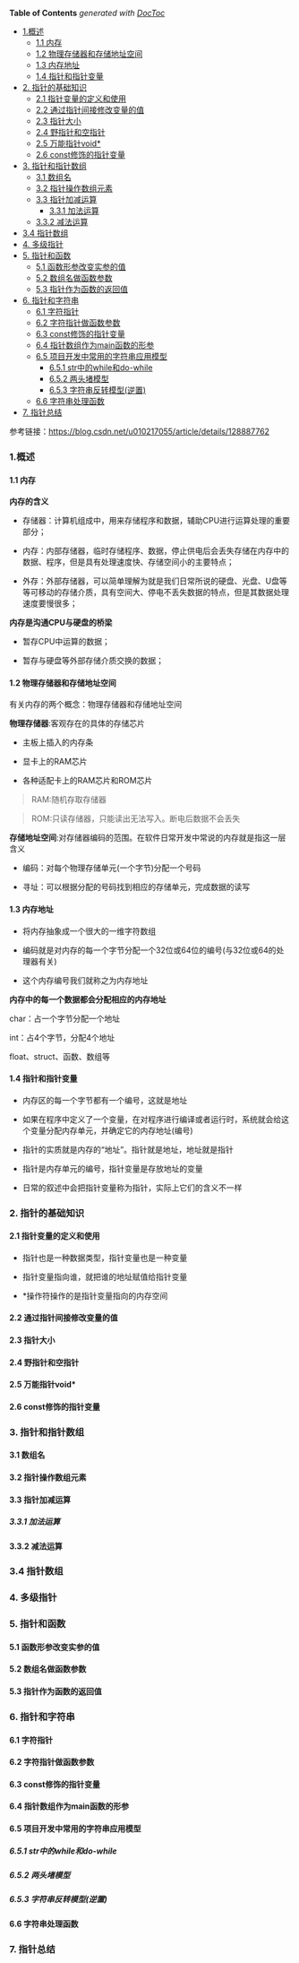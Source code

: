 <!-- START doctoc generated TOC please keep comment here to allow auto update -->
<!-- DON'T EDIT THIS SECTION, INSTEAD RE-RUN doctoc TO UPDATE -->
**Table of Contents**  *generated with [DocToc](https://github.com/thlorenz/doctoc)*

- [1.概述](#1%E6%A6%82%E8%BF%B0)
  - [1.1 内存](#11-%E5%86%85%E5%AD%98)
  - [1.2 物理存储器和存储地址空间](#12-%E7%89%A9%E7%90%86%E5%AD%98%E5%82%A8%E5%99%A8%E5%92%8C%E5%AD%98%E5%82%A8%E5%9C%B0%E5%9D%80%E7%A9%BA%E9%97%B4)
  - [1.3 内存地址](#13-%E5%86%85%E5%AD%98%E5%9C%B0%E5%9D%80)
  - [1.4 指针和指针变量](#14-%E6%8C%87%E9%92%88%E5%92%8C%E6%8C%87%E9%92%88%E5%8F%98%E9%87%8F)
- [2. 指针的基础知识](#2-%E6%8C%87%E9%92%88%E7%9A%84%E5%9F%BA%E7%A1%80%E7%9F%A5%E8%AF%86)
  - [2.1 指针变量的定义和使用](#21-%E6%8C%87%E9%92%88%E5%8F%98%E9%87%8F%E7%9A%84%E5%AE%9A%E4%B9%89%E5%92%8C%E4%BD%BF%E7%94%A8)
  - [2.2 通过指针间接修改变量的值](#22-%E9%80%9A%E8%BF%87%E6%8C%87%E9%92%88%E9%97%B4%E6%8E%A5%E4%BF%AE%E6%94%B9%E5%8F%98%E9%87%8F%E7%9A%84%E5%80%BC)
  - [2.3 指针大小](#23-%E6%8C%87%E9%92%88%E5%A4%A7%E5%B0%8F)
  - [2.4 野指针和空指针](#24-%E9%87%8E%E6%8C%87%E9%92%88%E5%92%8C%E7%A9%BA%E6%8C%87%E9%92%88)
  - [2.5 万能指针void*](#25-%E4%B8%87%E8%83%BD%E6%8C%87%E9%92%88void)
  - [2.6 const修饰的指针变量](#26-const%E4%BF%AE%E9%A5%B0%E7%9A%84%E6%8C%87%E9%92%88%E5%8F%98%E9%87%8F)
- [3. 指针和指针数组](#3-%E6%8C%87%E9%92%88%E5%92%8C%E6%8C%87%E9%92%88%E6%95%B0%E7%BB%84)
  - [3.1 数组名](#31-%E6%95%B0%E7%BB%84%E5%90%8D)
  - [3.2 指针操作数组元素](#32-%E6%8C%87%E9%92%88%E6%93%8D%E4%BD%9C%E6%95%B0%E7%BB%84%E5%85%83%E7%B4%A0)
  - [3.3 指针加减运算](#33-%E6%8C%87%E9%92%88%E5%8A%A0%E5%87%8F%E8%BF%90%E7%AE%97)
    - [3.3.1 加法运算](#331-%E5%8A%A0%E6%B3%95%E8%BF%90%E7%AE%97)
  - [3.3.2 减法运算](#332-%E5%87%8F%E6%B3%95%E8%BF%90%E7%AE%97)
- [3.4 指针数组](#34-%E6%8C%87%E9%92%88%E6%95%B0%E7%BB%84)
- [4. 多级指针](#4-%E5%A4%9A%E7%BA%A7%E6%8C%87%E9%92%88)
- [5. 指针和函数](#5-%E6%8C%87%E9%92%88%E5%92%8C%E5%87%BD%E6%95%B0)
  - [5.1 函数形参改变实参的值](#51-%E5%87%BD%E6%95%B0%E5%BD%A2%E5%8F%82%E6%94%B9%E5%8F%98%E5%AE%9E%E5%8F%82%E7%9A%84%E5%80%BC)
  - [5.2 数组名做函数参数](#52-%E6%95%B0%E7%BB%84%E5%90%8D%E5%81%9A%E5%87%BD%E6%95%B0%E5%8F%82%E6%95%B0)
  - [5.3 指针作为函数的返回值](#53-%E6%8C%87%E9%92%88%E4%BD%9C%E4%B8%BA%E5%87%BD%E6%95%B0%E7%9A%84%E8%BF%94%E5%9B%9E%E5%80%BC)
- [6. 指针和字符串](#6-%E6%8C%87%E9%92%88%E5%92%8C%E5%AD%97%E7%AC%A6%E4%B8%B2)
  - [6.1 字符指针](#61-%E5%AD%97%E7%AC%A6%E6%8C%87%E9%92%88)
  - [6.2 字符指针做函数参数](#62-%E5%AD%97%E7%AC%A6%E6%8C%87%E9%92%88%E5%81%9A%E5%87%BD%E6%95%B0%E5%8F%82%E6%95%B0)
  - [6.3 const修饰的指针变量](#63-const%E4%BF%AE%E9%A5%B0%E7%9A%84%E6%8C%87%E9%92%88%E5%8F%98%E9%87%8F)
  - [6.4 指针数组作为main函数的形参](#64-%E6%8C%87%E9%92%88%E6%95%B0%E7%BB%84%E4%BD%9C%E4%B8%BAmain%E5%87%BD%E6%95%B0%E7%9A%84%E5%BD%A2%E5%8F%82)
  - [6.5 项目开发中常用的字符串应用模型](#65-%E9%A1%B9%E7%9B%AE%E5%BC%80%E5%8F%91%E4%B8%AD%E5%B8%B8%E7%94%A8%E7%9A%84%E5%AD%97%E7%AC%A6%E4%B8%B2%E5%BA%94%E7%94%A8%E6%A8%A1%E5%9E%8B)
    - [6.5.1 str中的while和do-while](#651-str%E4%B8%AD%E7%9A%84while%E5%92%8Cdo-while)
    - [6.5.2 两头堵模型](#652-%E4%B8%A4%E5%A4%B4%E5%A0%B5%E6%A8%A1%E5%9E%8B)
    - [6.5.3 字符串反转模型(逆置)](#653-%E5%AD%97%E7%AC%A6%E4%B8%B2%E5%8F%8D%E8%BD%AC%E6%A8%A1%E5%9E%8B%E9%80%86%E7%BD%AE)
  - [6.6 字符串处理函数](#66-%E5%AD%97%E7%AC%A6%E4%B8%B2%E5%A4%84%E7%90%86%E5%87%BD%E6%95%B0)
- [7. 指针总结](#7-%E6%8C%87%E9%92%88%E6%80%BB%E7%BB%93)

<!-- END doctoc generated TOC please keep comment here to allow auto update -->

参考链接：https://blog.csdn.net/u010217055/article/details/128887762

### 1.概述

#### 1.1 内存

**内存的含义**

- 存储器：计算机组成中，用来存储程序和数据，辅助CPU进行运算处理的重要部分；

- 内存：内部存储器，临时存储程序、数据，停止供电后会丢失存储在内存中的数据、程序，但是具有处理速度快、存储空间小的主要特点；

- 外存：外部存储器，可以简单理解为就是我们日常所说的硬盘、光盘、U盘等等可移动的存储介质，具有空间大、停电不丢失数据的特点，但是其数据处理速度要慢很多；

**内存是沟通CPU与硬盘的桥梁**

* 暂存CPU中运算的数据；

* 暂存与硬盘等外部存储介质交换的数据；

#### 1.2 物理存储器和存储地址空间

有关内存的两个概念：物理存储器和存储地址空间

**物理存储器**:客观存在的具体的存储芯片

- 主板上插入的内存条

- 显卡上的RAM芯片

- 各种适配卡上的RAM芯片和ROM芯片

> RAM:随机存取存储器

> ROM:只读存储器，只能读出无法写入。断电后数据不会丢失

**存储地址空间**:对存储器编码的范围。在软件日常开发中常说的内存就是指这一层含义

- 编码：对每个物理存储单元(一个字节)分配一个号码

- 寻址：可以根据分配的号码找到相应的存储单元，完成数据的读写

#### 1.3 内存地址

- 将内存抽象成一个很大的一维字符数组

- 编码就是对内存的每一个字节分配一个32位或64位的编号(与32位或64的处理器有关)

- 这个内存编号我们就称之为内存地址

**内存中的每一个数据都会分配相应的内存地址**

char：占一个字节分配一个地址

int：占4个字节，分配4个地址

float、struct、函数、数组等

#### 1.4 指针和指针变量

- 内存区的每一个字节都有一个编号，这就是地址

- 如果在程序中定义了一个变量，在对程序进行编译或者运行时，系统就会给这个变量分配内存单元，并确定它的内存地址(编号)

- 指针的实质就是内存的“地址”。指针就是地址，地址就是指针

- 指针是内存单元的编号，指针变量是存放地址的变量

- 日常的叙述中会把指针变量称为指针，实际上它们的含义不一样

### 2. 指针的基础知识

#### 2.1 指针变量的定义和使用

- 指针也是一种数据类型，指针变量也是一种变量

- 指针变量指向谁，就把谁的地址赋值给指针变量

- *操作符操作的是指针变量指向的内存空间

#### 2.2 通过指针间接修改变量的值

#### 2.3 指针大小

#### 2.4 野指针和空指针

#### 2.5 万能指针void*

#### 2.6 const修饰的指针变量

### 3. 指针和指针数组

#### 3.1 数组名

#### 3.2 指针操作数组元素

#### 3.3 指针加减运算

##### 3.3.1 加法运算

#### 3.3.2 减法运算

### 3.4 指针数组

### 4. 多级指针

### 5. 指针和函数

#### 5.1 函数形参改变实参的值

#### 5.2 数组名做函数参数

#### 5.3 指针作为函数的返回值

### 6. 指针和字符串

#### 6.1 字符指针

#### 6.2 字符指针做函数参数

#### 6.3 const修饰的指针变量

#### 6.4 指针数组作为main函数的形参

#### 6.5 项目开发中常用的字符串应用模型

##### 6.5.1 str中的while和do-while

##### 6.5.2 两头堵模型

##### 6.5.3 字符串反转模型(逆置)

#### 6.6 字符串处理函数

### 7. 指针总结